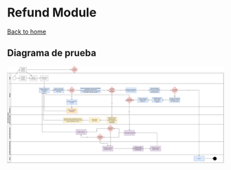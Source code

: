 # Refund Module

[Back to home](/README.md)

## Diagrama de prueba
![Texto alternativo](/src/img/Salud%20SAC%20Login.png)